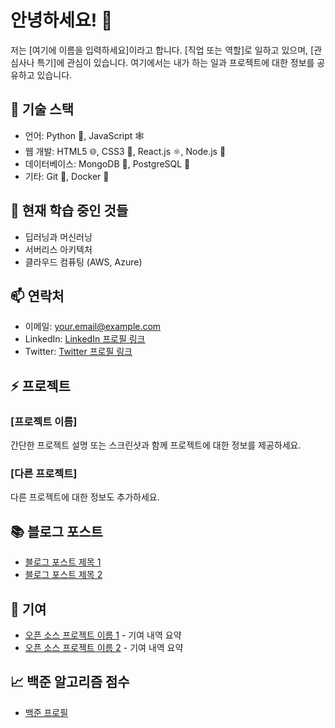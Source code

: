 # 안녕하세요! 👋

저는 [여기에 이름을 입력하세요]이라고 합니다. [직업 또는 역할]로 일하고 있으며, [관심사나 특기]에 관심이 있습니다. 여기에서는 내가 하는 일과 프로젝트에 대한 정보를 공유하고 있습니다.

## 🔧 기술 스택

- 언어: Python 🐍, JavaScript 🕸️
- 웹 개발: HTML5 🌐, CSS3 💅, React.js ⚛️, Node.js 🚀
- 데이터베이스: MongoDB 🍃, PostgreSQL 🐘
- 기타: Git 🌿, Docker 🐳

## 🌱 현재 학습 중인 것들

- 딥러닝과 머신러닝
- 서버리스 아키텍처
- 클라우드 컴퓨팅 (AWS, Azure)

## 📫 연락처

- 이메일: your.email@example.com
- LinkedIn: [LinkedIn 프로필 링크](https://www.linkedin.com/in/yourusername)
- Twitter: [Twitter 프로필 링크](https://twitter.com/yourusername)

## ⚡ 프로젝트

### [프로젝트 이름]

간단한 프로젝트 설명 또는 스크린샷과 함께 프로젝트에 대한 정보를 제공하세요.

### [다른 프로젝트]

다른 프로젝트에 대한 정보도 추가하세요.

## 📚 블로그 포스트

- [블로그 포스트 제목 1](https://yourblog.com/post1)
- [블로그 포스트 제목 2](https://yourblog.com/post2)

## 🤝 기여

- [오픈 소스 프로젝트 이름 1](https://github.com/project1) - 기여 내역 요약
- [오픈 소스 프로젝트 이름 2](https://github.com/project2) - 기여 내역 요약

## 📈 백준 알고리즘 점수

- [백준 프로필](https://www.acmicpc.net/user/your_username)
